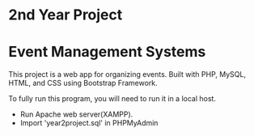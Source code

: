 # 2nd Year Project
# Event Management Systems

<p>
This project is a web app for organizing events. Built with PHP, MySQL, HTML, and CSS using Bootstrap Framework.
<p>
To fully run this program, you will need to run it in a local host.
<ul>
<li>Run Apache web server(XAMPP).</li>
<li>Import 'year2project.sql' in PHPMyAdmin</li>
</ul>
